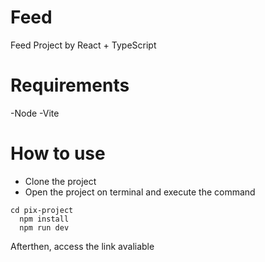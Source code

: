 # Feed
Feed Project by React + TypeScript

# Requirements
-Node
-Vite

# How to use
- Clone the project
- Open the project on terminal and execute the command
```
cd pix-project
  npm install
  npm run dev
```
Afterthen, access the link avaliable
